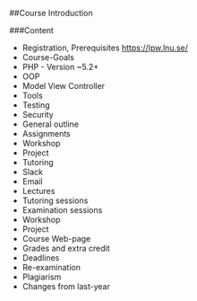 ##Course Introduction 

###Content
 * Registration, Prerequisites https://lpw.lnu.se/
 * Course-Goals
  * PHP - Version ~5.2+
  * OOP
  * Model View Controller
  * Tools 
  * Testing
  * Security
 * General outline
  * Assignments
  * Workshop
  * Project
 * Tutoring
  * Slack
  * Email
  * Lectures  
  * Tutoring sessions
  * Examination sessions
  * Workshop
  * Project
 * Course Web-page
  * Grades and extra credit
  * Deadlines
   * Re-examination
  * Plagiarism
 * Changes from last-year
 
###
 

